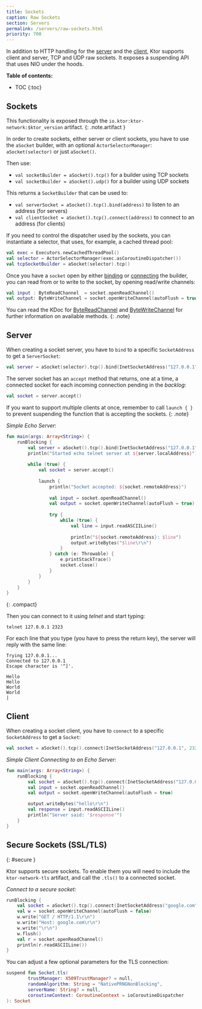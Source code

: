 ```yaml
---
title: Sockets
caption: Raw Sockets  
section: Servers
permalink: /servers/raw-sockets.html
priority: 700
---
```


In addition to HTTP handling for the [server](/servers/application.html) and the [client](/clients/http-client.html), Ktor supports client and server, TCP and UDP raw sockets.
It exposes a suspending API that uses NIO under the hoods.

**Table of contents:**

* TOC
{:toc}

## Sockets

This functionality is exposed through the `io.ktor:ktor-network:$ktor_version` artifact.
{: .note.artifact }

In order to create sockets, either server or client sockets, you have to use the `aSocket` builder,
with an optional `ActorSelectorManager`: `aSocket(selector)` or just `aSocket()`.

Then use:

* `val socketBuilder = aSocket().tcp()` for a builder using TCP sockets
* `val socketBuilder = aSocket().udp()` for a builder using UDP sockets

This returns a `SocketBuilder` that can be used to:
 
* `val serverSocket = aSocket().tcp().bind(address)` to listen to an address (for servers)
* `val clientSocket = aSocket().tcp().connect(address)` to connect to an address (for clients)
 
If you need to control the dispatcher used by the sockets, you can instantiate a selector,
that uses, for example, a cached thread pool:
```kotlin
val exec = Executors.newCachedThreadPool()
val selector = ActorSelectorManager(exec.asCoroutineDispatcher())
val tcpSocketBuilder = aSocket(selector).tcp()
```

Once you have a `socket` open by either [binding](#server) or [connecting](#client) the builder,
you can read from or to write to the socket, by opening read/write channels:

```kotlin
val input : ByteReadChannel  = socket.openReadChannel()
val output: ByteWriteChannel = socket.openWriteChannel(autoFlush = true)
```

You can read the KDoc for [ByteReadChannel](https://github.com/Kotlin/kotlinx.coroutines/blob/master/core/kotlinx-coroutines-io/src/main/kotlin/kotlinx/coroutines/experimental/io/ByteReadChannel.kt)
and [ByteWriteChannel](https://github.com/Kotlin/kotlinx.coroutines/blob/master/core/kotlinx-coroutines-io/src/main/kotlin/kotlinx/coroutines/experimental/io/ByteWriteChannel.kt)
for further information on available methods.
{: .note}

## Server

When creating a socket server, you have to `bind` to a specific `SocketAddress` to get
a `ServerSocket`:

```kotlin
val server = aSocket(selector).tcp().bind(InetSocketAddress("127.0.0.1", 2323))
```

The server socket has an `accept` method that returns, one at a time, 
a connected socket for each incoming connection pending in the *backlog*:

```kotlin
val socket = server.accept()
```

If you want to support multiple clients at once, remember to call `launch { }` to prevent
suspending the function that is accepting the sockets.
{: .note}

*Simple Echo Server*:

```kotlin
fun main(args: Array<String>) {
    runBlocking {
        val server = aSocket().tcp().bind(InetSocketAddress("127.0.0.1", 2323))
        println("Started echo telnet server at ${server.localAddress}")
        
        while (true) {
            val socket = server.accept()
            
            launch {
                println("Socket accepted: ${socket.remoteAddress}")
                
                val input = socket.openReadChannel()
                val output = socket.openWriteChannel(autoFlush = true)
                
                try {
                    while (true) {
                        val line = input.readASCIILine()
                        
                        println("${socket.remoteAddress}: $line")
                        output.writeBytes("$line\r\n")
                    }
                } catch (e: Throwable) {
                    e.printStackTrace()
                    socket.close()
                }
            }
        }
    }
}
```
{: .compact}

Then you can connect to it using *telnet* and start typing:

```
telnet 127.0.0.1 2323
```

For each line that you type (you have to press the return key), the server will reply
with the same line:


```
Trying 127.0.0.1...
Connected to 127.0.0.1
Escape character is '^]'.

Hello
Hello
World
World
|
``` 

## Client

When creating a socket client, you have to `connect` to a specific `SocketAddress` to get
a `Socket`:

```kotlin
val socket = aSocket().tcp().connect(InetSocketAddress("127.0.0.1", 2323))
```

*Simple Client Connecting to an Echo Server:*

```kotlin
fun main(args: Array<String>) {
    runBlocking {
        val socket = aSocket().tcp().connect(InetSocketAddress("127.0.0.1", 2323))
        val input = socket.openReadChannel()
        val output = socket.openWriteChannel(autoFlush = true)

        output.writeBytes("hello\r\n")
        val response = input.readASCIILine()
        println("Server said: '$response'")
    }
}
```

## Secure Sockets (SSL/TLS)
{: #secure }

Ktor supports secure sockets. To enable them you will need to include the `ktor-network-tls` artifact, and call
the `.tls()` to a connected socket.

*Connect to a secure socket:*
```kotlin
runBlocking {
    val socket = aSocket().tcp().connect(InetSocketAddress("google.com", 443)).tls()
    val w = socket.openWriteChannel(autoFlush = false)
    w.write("GET / HTTP/1.1\r\n")
    w.write("Host: google.com\r\n")
    w.write("\r\n")
    w.flush()
    val r = socket.openReadChannel()
    println(r.readASCIILine())
}
```

You can adjust a few optional parameters for the TLS connection:

```kotlin
suspend fun Socket.tls(
        trustManager: X509TrustManager? = null,
        randomAlgorithm: String = "NativePRNGNonBlocking",
        serverName: String? = null,
        coroutineContext: CoroutineContext = ioCoroutineDispatcher
): Socket
```
